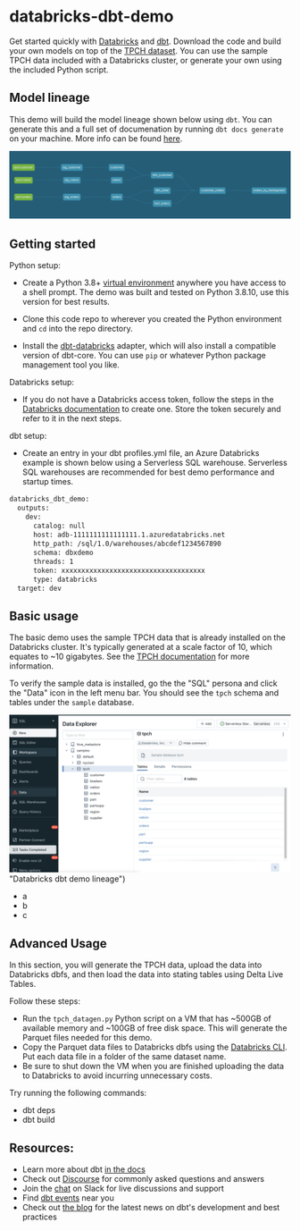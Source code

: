# databricks-dbt-demo

Get started quickly with [Databricks](https://www.databricks.com/) and [dbt](https://www.getdbt.com/). Download the code and build your own models on top of the [TPCH dataset](https://www.tpc.org/tpch/). You can use the sample TPCH data included with a Databricks cluster, or generate your own using the included Python script.

## Model lineage

This demo will build the model lineage shown below using `dbt`. You can generate this and a full set of documenation by running `dbt docs generate` on your machine. More info can be found [here](https://docs.getdbt.com/reference/commands/cmd-docs).

![alt text](images/dbt_dbricks_lineage.png "Databricks dbt demo lineage")

## Getting started

Python setup:

- Create a Python 3.8+ [virtual environment](https://docs.python.org/3/library/venv.html) anywhere you have access to a shell prompt. The demo was built and tested on Python 3.8.10, use this version for best results.

- Clone this code repo to wherever you created the Python environment and `cd` into the repo directory.

- Install the [dbt-databricks](https://github.com/databricks/dbt-databricks) adapter, which will also install a compatible version of dbt-core. You can use `pip` or whatever Python package management tool you like.

Databricks setup:

- If you do not have a Databricks access token, follow the steps in the [Databricks documentation](https://docs.databricks.com/dev-tools/auth.html) to create one. Store the token securely and refer to it in the next steps.

dbt setup:

- Create an entry in your dbt profiles.yml file, an Azure Databricks example is shown below using a Serverless SQL warehouse. Serverless SQL warehouses are recommended for best demo performance and startup times. 

```text
databricks_dbt_demo:
  outputs:
    dev:
      catalog: null
      host: adb-1111111111111111.1.azuredatabricks.net
      http_path: /sql/1.0/warehouses/abcdef1234567890
      schema: dbxdemo
      threads: 1
      token: xxxxxxxxxxxxxxxxxxxxxxxxxxxxxxxxxxxx
      type: databricks
  target: dev
```

## Basic usage

The basic demo uses the sample TPCH data that is already installed on the Databricks cluster. It's typically generated at a scale factor of 10, which equates to ~10 gigabytes. See the [TPCH documentation](https://www.tpc.org/tpc_documents_current_versions/current_specifications5.asp) for more information.

To verify the sample data is installed, go the the "SQL" persona and click the "Data" icon in the left menu bar. You should see the `tpch` schema and tables under the `sample` database.

![alt text](images/dbricks_tpch_data.png) "Databricks dbt demo lineage")

- a
- b
- c

## Advanced Usage

In this section, you will generate the TPCH data, upload the data into Databricks dbfs, and then load the data into stating tables using Delta Live Tables.

Follow these steps:

- Run the `tpch_datagen.py` Python script on a VM that has ~500GB of available memory and ~100GB of free disk space. This will generate the Parquet files needed for this demo.
- Copy the Parquet data files to Databricks dbfs using the [Databricks CLI](https://docs.databricks.com/dev-tools/cli/index.html). Put each data file in a folder of the same dataset name.
- Be sure to shut down the VM when you are finished uploading the data to Databricks to avoid incurring unnecessary costs.

Try running the following commands:

- dbt deps
- dbt build


## Resources:

- Learn more about dbt [in the docs](https://docs.getdbt.com/docs/introduction)
- Check out [Discourse](https://discourse.getdbt.com/) for commonly asked questions and answers
- Join the [chat](https://community.getdbt.com/) on Slack for live discussions and support
- Find [dbt events](https://events.getdbt.com) near you
- Check out [the blog](https://blog.getdbt.com/) for the latest news on dbt's development and best practices
